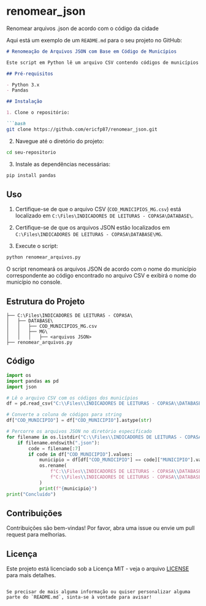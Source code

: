 # renomear_json
 Renomear arquivos .json de acordo com o código da cidade

Aqui está um exemplo de um `README.md` para o seu projeto no GitHub:

```markdown
# Renomeação de Arquivos JSON com Base em Código de Municípios

Este script em Python lê um arquivo CSV contendo códigos de municípios de Minas Gerais e renomeia arquivos JSON em um diretório específico com base no código do município. Se o código do município estiver presente no nome do arquivo JSON, o arquivo é renomeado para o nome do município correspondente.

## Pré-requisitos

- Python 3.x
- Pandas

## Instalação

1. Clone o repositório:

```bash
git clone https://github.com/ericfp87/renomear_json.git
```

2. Navegue até o diretório do projeto:

```bash
cd seu-repositorio
```

3. Instale as dependências necessárias:

```bash
pip install pandas
```

## Uso

1. Certifique-se de que o arquivo CSV (`COD_MUNICIPIOS_MG.csv`) está localizado em `C:\Files\INDICADORES DE LEITURAS - COPASA\DATABASE\`.

2. Certifique-se de que os arquivos JSON estão localizados em `C:\Files\INDICADORES DE LEITURAS - COPASA\DATABASE\MG`.

3. Execute o script:

```bash
python renomear_arquivos.py
```

O script renomeará os arquivos JSON de acordo com o nome do município correspondente ao código encontrado no arquivo CSV e exibirá o nome do município no console.

## Estrutura do Projeto

```
├── C:\Files\INDICADORES DE LEITURAS - COPASA\
│   ├── DATABASE\
│   │   ├── COD_MUNICIPIOS_MG.csv
│   │   ├── MG\
│   │   │   ├── <arquivos JSON>
├── renomear_arquivos.py
```

## Código

```python
import os
import pandas as pd
import json

# Lê o arquivo CSV com os códigos dos municípios
df = pd.read_csv("C:\\Files\\INDICADORES DE LEITURAS - COPASA\\DATABASE\\COD_MUNICIPIOS_MG.csv", delimiter=";")

# Converte a coluna de códigos para string
df["COD_MUNICIPIO"] = df["COD_MUNICIPIO"].astype(str)

# Percorre os arquivos JSON no diretório especificado
for filename in os.listdir("C:\\Files\\INDICADORES DE LEITURAS - COPASA\\DATABASE\\MG"):
    if filename.endswith(".json"):
        code = filename[:7]
        if code in df["COD_MUNICIPIO"].values:
            municipio = df[df["COD_MUNICIPIO"] == code]["MUNICIPIO"].values[0]
            os.rename(
                f"C:\\Files\\INDICADORES DE LEITURAS - COPASA\\DATABASE\\MG\\{filename}",
                f"C:\\Files\\INDICADORES DE LEITURAS - COPASA\\DATABASE\\MG\\{municipio}.json"
            )
            print(f"{municipio}")
print("Concluído")
```

## Contribuições

Contribuições são bem-vindas! Por favor, abra uma issue ou envie um pull request para melhorias.

## Licença

Este projeto está licenciado sob a Licença MIT - veja o arquivo [LICENSE](LICENSE) para mais detalhes.
```

Se precisar de mais alguma informação ou quiser personalizar alguma parte do `README.md`, sinta-se à vontade para avisar!